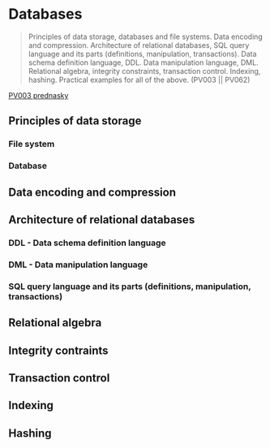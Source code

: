 # Databases

> Principles of data storage, databases and file systems. Data encoding and compression. Architecture of relational databases, SQL query language and its parts (definitions, manipulation, transactions). Data schema definition language, DDL. Data manipulation language, DML. Relational algebra, integrity constraints, transaction control. Indexing, hashing. Practical examples for all of the above. (PV003 || PV062)

[PV003 prednasky](https://is.muni.cz/auth/el/fi/jaro2022/PV003/um/)

## Principles of data storage

### File system

### Database

## Data encoding and compression

## Architecture of relational databases

### DDL - Data schema definition language

### DML - Data manipulation language

### SQL query language and its parts (definitions, manipulation, transactions)

## Relational algebra

## Integrity contraints

## Transaction control

## Indexing

## Hashing
